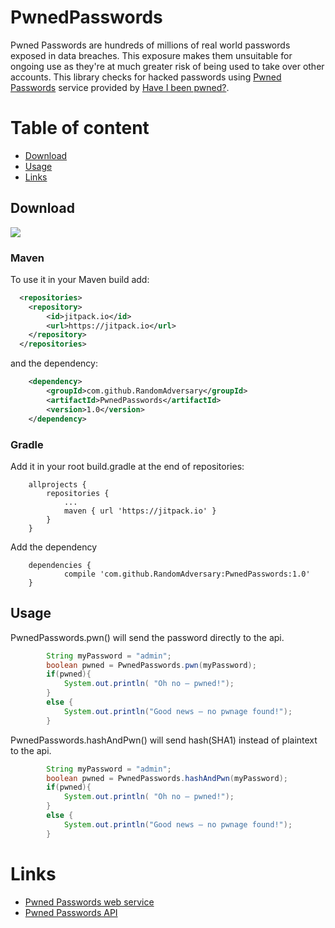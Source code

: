 # PwnedPasswords
Pwned Passwords are hundreds of millions of real world passwords exposed in data breaches. This exposure makes them unsuitable for ongoing use as they're at much greater risk of being used to take over other accounts.
This library checks for hacked passwords using [Pwned Passwords](https://haveibeenpwned.com/Passwords) service provided by [Have I been pwned?](https://haveibeenpwned.com/About).
# Table of content
- [Download](#download)
- [Usage](#usage)
- [Links](#links)
## Download
[![](https://jitpack.io/v/RandomAdversary/PwnedPasswords.svg)](https://jitpack.io/#RandomAdversary/PwnedPasswords/1.0)

### Maven
To use it in your Maven build add:
```xml
  <repositories>
	<repository>
	    <id>jitpack.io</id>
	    <url>https://jitpack.io</url>
	</repository>
  </repositories>
```

and the dependency:

```xml
	<dependency>
	    <groupId>com.github.RandomAdversary</groupId>
	    <artifactId>PwnedPasswords</artifactId>
	    <version>1.0</version>
	</dependency>
```
### Gradle
Add it in your root build.gradle at the end of repositories:
```
	allprojects {
		repositories {
			...
			maven { url 'https://jitpack.io' }
		}
	}
```
Add the dependency
```
	dependencies {
	        compile 'com.github.RandomAdversary:PwnedPasswords:1.0'
	}

```


## Usage
PwnedPasswords.pwn() will send the password directly to the api.
```java
        String myPassword = "admin";
        boolean pwned = PwnedPasswords.pwn(myPassword);
        if(pwned){
            System.out.println( "Oh no — pwned!");
        }
        else {
            System.out.println("Good news — no pwnage found!");
        }
```
PwnedPasswords.hashAndPwn() will send hash(SHA1) instead of plaintext to the api.

```java
        String myPassword = "admin";
        boolean pwned = PwnedPasswords.hashAndPwn(myPassword);
        if(pwned){
            System.out.println( "Oh no — pwned!");
        }
        else {
            System.out.println("Good news — no pwnage found!");
        }
```

# Links
* [Pwned Passwords web service](https://haveibeenpwned.com/Passwords)
* [Pwned Passwords API](https://haveibeenpwned.com/API/v2#PwnedPasswords)
